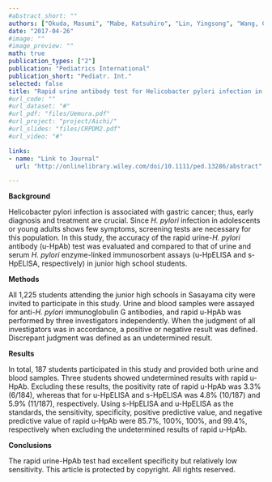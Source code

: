 ```yaml
---
#abstract_short: ""
authors: ["Okuda, Masumi", "Mabe, Katsuhiro", "Lin, Yingsong", "Wang, Chaochen", "Taniguchi, Yohei", "Kato, Mototsugu", "Kikuchi, Shogo"]
date: "2017-04-26"
#image: ""
#image_preview: ""
math: true
publication_types: ["2"]
publication: "Pediatrics International"
publication_short: "Pediatr. Int."
selected: false  
title: "Rapid urine antibody test for Helicobacter pylori infection in adolescents"
#url_code: ""
#url_dataset: "#"
#url_pdf: "files/Uemura.pdf"
#url_project: "project/Aichi/"
#url_slides: "files/CRPDM2.pdf"
#url_video: "#"

links:
- name: "Link to Journal"
  url: "http://onlinelibrary.wiley.com/doi/10.1111/ped.13286/abstract"

---
```


**Background**

Helicobacter pylori infection is associated with gastric cancer; thus, early diagnosis and treatment are crucial. Since _H. pylori_ infection in adolescents or young adults shows few symptoms, screening tests are necessary for this population. In this study, the accuracy of the rapid urine-_H. pylori_ antibody (u-HpAb) test was evaluated and compared to that of urine and serum _H. pylori_ enzyme-linked immunosorbent assays (u-HpELISA and s-HpELISA, respectively) in junior high school students.


**Methods**

All 1,225 students attending the junior high schools in Sasayama city were invited to participate in this study. Urine and blood samples were assayed for anti-_H. pylori_ immunoglobulin G antibodies, and rapid u-HpAb was performed by three investigators independently. When the judgment of all investigators was in accordance, a positive or negative result was defined. Discrepant judgment was defined as an undetermined result.


**Results**

In total, 187 students participated in this study and provided both urine and blood samples. Three students showed undetermined results with rapid u-HpAb. Excluding these results, the positivity rate of rapid u-HpAb was 3.3% (6/184), whereas that for u-HpELISA and s-HpELISA was 4.8% (10/187) and 5.9% (11/187), respectively. Using s-HpELISA and u-HpELISA as the standards, the sensitivity, specificity, positive predictive value, and negative predictive value of rapid u-HpAb were 85.7%, 100%, 100%, and 99.4%, respectively when excluding the undetermined results of rapid u-HpAb.


**Conclusions**

The rapid urine-HpAb test had excellent specificity but relatively low sensitivity.
This article is protected by copyright. All rights reserved.

